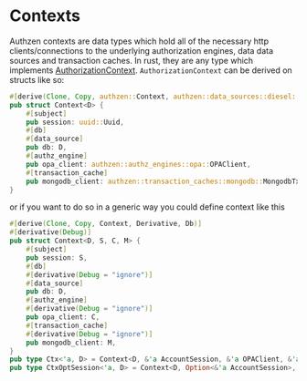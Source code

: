 # Contexts
Authzen contexts are data types which hold all of the necessary http clients/connections to the underlying authorization engines, data data sources and transaction caches.
In rust, they are any type which implements [AuthorizationContext](https://docs.rs/authzen/latest/authzen/trait.AuthorizationContext.html).
`AuthorizationContext` can be derived on structs like so:
```rust
#[derive(Clone, Copy, authzen::Context, authzen::data_sources::diesel::Db)]
pub struct Context<D> {
    #[subject]
    pub session: uuid::Uuid,
    #[db]
    #[data_source]
    pub db: D,
    #[authz_engine]
    pub opa_client: authzen::authz_engines::opa::OPAClient,
    #[transaction_cache]
    pub mongodb_client: authzen::transaction_caches::mongodb::MongodbTxCollection,
}
```
or if you want to do so in a generic way you could define context like this
```rust
#[derive(Clone, Copy, Context, Derivative, Db)]
#[derivative(Debug)]
pub struct Context<D, S, C, M> {
    #[subject]
    pub session: S,
    #[db]
    #[derivative(Debug = "ignore")]
    #[data_source]
    pub db: D,
    #[authz_engine]
    #[derivative(Debug = "ignore")]
    pub opa_client: C,
    #[transaction_cache]
    #[derivative(Debug = "ignore")]
    pub mongodb_client: M,
}
pub type Ctx<'a, D> = Context<D, &'a AccountSession, &'a OPAClient, &'a MongodbTxCollection>;
pub type CtxOptSession<'a, D> = Context<D, Option<&'a AccountSession>, &'a OPAClient, &'a MongodbTxCollection>;
```
